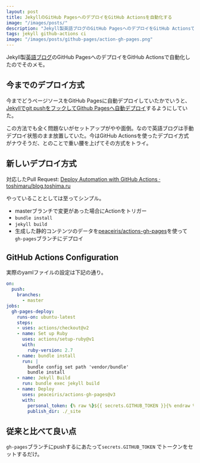 ```yaml
---
layout: post
title: JekyllのGitHub PagesへのデプロイをGitHub Actionsを自動化する
image: "/images/posts/"
description: "Jekyll製英語ブログのGitHub PagesへのデプロイをGitHub Actionsで自動化したのでそのメモ。"
tags: jekyll github-actions ci
image: "/images/posts/github-pages/action-gh-pages.png"
---
```


Jekyll製[英語ブログ](https://blog.toshima.ru/)のGitHub PagesへのデプロイをGitHub Actionsで自動化したのでそのメモ。

## 今までのデプロイ方式

今までどうページソースをGitHub Pagesに自動デプロイしていたかでいうと、[Jekyllでgit pushをフックしてGithub Pagesへ自動デプロイ](/autodeploy-jekyll/)するようにしていた。

この方法でも全く問題ないがセットアップがやや面倒。なので英語ブログは手動デプロイ状態のまま放置していた。今はGitHub Actionsを使ったデプロイ方式がナウそうだ、とのことで重い腰を上げてその方式をトライ。

## 新しいデプロイ方式

対応したPull Request: [Deploy Automation with GitHub Actions · toshimaru/blog.toshima.ru](https://github.com/toshimaru/blog.toshima.ru/pull/160)

やっていることとしては至ってシンプル。

- masterブランチで変更があった場合にActionをトリガー
- `bundle install`
- `jekyll build`
- 生成した静的コンテンツのデータを[peaceiris/actions-gh-pages](https://github.com/peaceiris/actions-gh-pages)を使って`gh-pages`ブランチにデプロイ

## GitHub Actions Configuration

実際のyamlファイルの設定は下記の通り。

```yml
on:
  push:
    branches:
      - master
jobs:
  gh-pages-deploy:
    runs-on: ubuntu-latest
    steps:
    - uses: actions/checkout@v2
    - name: Set up Ruby
      uses: actions/setup-ruby@v1
      with:
        ruby-version: 2.7
    - name: bundle install
      run: |
        bundle config set path 'vendor/bundle'
        bundle install
    - name: Jekyll Build
      run: bundle exec jekyll build
    - name: Deploy
      uses: peaceiris/actions-gh-pages@v3
      with:
        personal_token: {% raw %}${{ secrets.GITHUB_TOKEN }}{% endraw %}
        publish_dir: ./_site
```

## 従来と比べて良い点

`gh-pages`ブランチにpushするにあたって`secrets.GITHUB_TOKEN` でトークンをセットするだけ。
